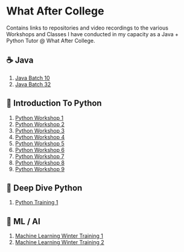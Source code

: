 # What After College
Contains links to repositories and video recordings to the various Workshops and Classes I have 
conducted in my capacity as a Java + Python Tutor @ What After College.

## ☕ Java 
1. [Java Batch 10](https://github.com/anishLearnsToCode/java-batch-10)
1. [Java Batch 32](https://github.com/anishLearnsToCode/java-wac-batch-32)

## 🐍 Introduction To Python 
1. [Python Workshop 1](https://github.com/anishLearnsToCode/python-workshop-1)
1. [Python Workshop 2](https://github.com/anishLearnsToCode/python-workshop-2)
1. [Python Workshop 3](https://github.com/anishLearnsToCode/python-workshop-3)
1. [Python Workshop 4](https://github.com/anishLearnsToCode/python-workshop-4)
1. [Python Workshop 5](https://github.com/anishLearnsToCode/python-workshop-wac-5)
1. [Python Workshop 6](https://github.com/anishLearnsToCode/python-workshop-6)
1. [Python Workshop 7](https://github.com/anishLearnsToCode/python-workshop-7)
1. [Python Workshop 8](https://github.com/anishLearnsToCode/python-workshop-8)
1. [Python Workshop 9](https://github.com/anishLearnsToCode/python-workshop-9)

## 📕 Deep Dive Python 
1. [Python Training 1](https://github.com/anishLearnsToCode/python-training-1)

## 🧠 ML / AI
1. [Machine Learning Winter Training 1](https://github.com/anishLearnsToCode/ml-workshop-wac-1)
1. [Machine Learning Winter Training 2](https://github.com/anishLearnsToCode/ml-workshop-wac-2)
